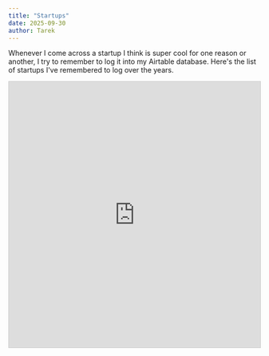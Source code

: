 ```yaml
---
title: "Startups"
date: 2025-09-30
author: Tarek
---
```

Whenever I come across a startup I think is super cool for one reason or another, I try to remember to log it into my Airtable database. Here's the list of startups I've remembered to log over the years.

<iframe class="airtable-embed" src="https://airtable.com/embed/app4tnmzPeZv4c9Nz/shr7VfrwS1NUfqQUz?viewControls=on" frameborder="0" onmousewheel="" width="100%" height="533" style="background: transparent; border: 1px solid #ccc;"></iframe>
